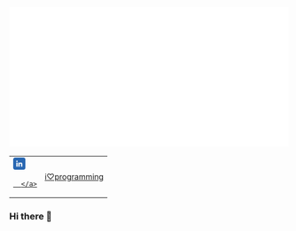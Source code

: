 ![Luciano Pereira](./assets/lucianopereira.svg)

<table style="width: 100%; border: none;" cellspacing="0" cellpadding="0" border="0">
  <tr>
    <td>  
      <a href="https://www.linkedin.com/in/i♡programming">
        <img width="22px" src="./assets/linkedin.svg" alt="LinkedIn"/>

      </a>
  </td>
    <td>  
      <a href="https://www.linkedin.com/in/i♡programming">
        i♡programming
      </a>
  </td>
  </tr>
</table>



### Hi there 👋

<!--
**thisIsMySourceCode/thisIsMySourceCode** is a ✨ _special_ ✨ repository because its `README.md` (this file) appears on your GitHub profile.

Here are some ideas to get you started:

- 🔭 I’m currently working on ...
- 🌱 I’m currently learning ...
- 👯 I’m looking to collaborate on ...
- 🤔 I’m looking for help with ...
- 💬 Ask me about ...
- 📫 How to reach me: ...
- 😄 Pronouns: ...
- ⚡ Fun fact: ...
-->
